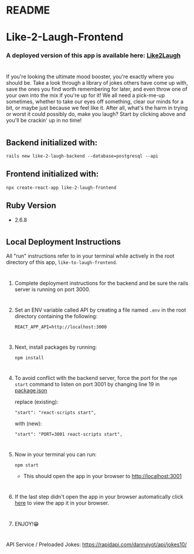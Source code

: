 # README
# Like-2-Laugh-Frontend 

### A deployed version of this app is available here: [Like2Laugh](https://like2laugh.herokuapp.com) 

#

 If you're looking the ultimate mood booster, you're exactly where you should be. Take a look through a library of jokes others have come up with, save the ones you find worth remembering for later, and even throw one of your own into the mix if you're up for it! We all need a pick-me-up sometimes, whether to take our eyes off something, clear our minds for a bit, or maybe just because we feel like it. After all, what's the harm in trying or worst it could possibly do, make you laugh? Start by clicking above and you'll be crackin' up in no time!

#

## Backend initialized with:

    rails new like-2-laugh-backend --database=postgresql --api 

## Frontend initialized with:

    npx create-react-app like-2-laugh-frontend

## Ruby Version  
   * 2.6.8
#

## Local Deployment Instructions

   All "run" instructions refer to in your terminal while actively in the root directory of this app, ```like-to-laugh-frontend```.
#

   1. Complete deployment instructions for the backend and be sure the rails server is running on port 3000.
#
   2.  Set an ENV variable called API by creating a file named `.env` in the root directory containing the following:

        `REACT_APP_API=http://localhost:3000`
#
   3. Next, install packages by running:
      
          npm install
#
   4. To avoid conflict with the backend server, force the port for the `npm start` command to listen on port 3001 by changing line 19 in [package.json](/package.json) 
      
       replace (existing): 
       
        `"start": "react-scripts start",` 
      
       with (new):
       
        `"start": "PORT=3001 react-scripts start",`
#
   5. Now in your terminal you can run:
          
          npm start

      - This should open the app in your browser to [http://localhost:3001](http://localhost:3001)

#
  6. If the last step didn't open the app in your browser automatically click [here](http://localhost:3001) to view the app it in your browser.

#
  7. ENJOY!😁
#
API Service / Preloaded Jokes: https://rapidapi.com/danruiyot/api/jokes10/ 

